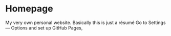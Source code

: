 # Homepage
My very own personal website. Basically this is just a résumé
Go to Settings — Options and set up GitHub Pages,
